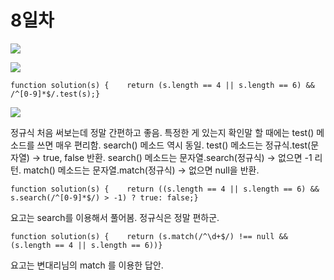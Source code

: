 # 8일차

![](https://gblobscdn.gitbook.com/assets%2F-Lx_BnLKbqvAkZAteaNW%2F-LyhZMYQVSzoEtZoswSh%2F-LyhZqBBD7UFibglWxrb%2Fimage.png?alt=media&token=92183b34-dedd-4efe-a196-c78e346768ae)

![](https://gblobscdn.gitbook.com/assets%2F-Lx_BnLKbqvAkZAteaNW%2F-LyhZMYQVSzoEtZoswSh%2F-LyhZv7lwDgN0_jChz_g%2Fimage.png?alt=media&token=cf82d4d4-70dc-4c1c-bf43-6a8c3317e3e7)

```text
function solution(s) {    return (s.length == 4 || s.length == 6) && /^[0-9]*$/.test(s);}
```

![](https://gblobscdn.gitbook.com/assets%2F-Lx_BnLKbqvAkZAteaNW%2F-LyhZMYQVSzoEtZoswSh%2F-Lyh_sQiEcvEirvB5SzV%2Fimage.png?alt=media&token=8278d1c7-9d8d-47fd-8f7d-68206508b291)

정규식 처음 써보는데 정말 간편하고 좋음. 특정한 게 있는지 확인말 할 때에는 test\(\) 메소드를 쓰면 매우 편리함. search\(\) 메소드 역시 동일. test\(\) 메소드는 정규식.test\(문자열\) -&gt; true, false 반환. search\(\) 메소드는 문자열.search\(정규식\) -&gt; 없으면 -1 리턴. match\(\) 메소드는 문자열.match\(정규식\) -&gt; 없으면 null을 반환.

```text
function solution(s) {    return ((s.length == 4 || s.length == 6) && s.search(/^[0-9]*$/) > -1) ? true: false;}
```

요고는 search를 이용해서 풀어봄. 정규식은 정말 편하군.

```text
function solution(s) {    return (s.match(/^\d+$/) !== null && (s.length == 4 || s.length == 6))}
```

 요고는 변대리님의 match 를 이용한 답안.

